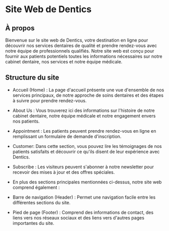 


# Site Web de Dentics
## À propos

Bienvenue sur le site web de Dentics, votre destination en ligne pour découvrir nos services dentaires de qualité et prendre rendez-vous avec notre équipe de professionnels qualifiés. Notre site web est conçu pour fournir aux patients potentiels toutes les informations nécessaires sur notre cabinet dentaire, nos services et notre équipe médicale.
## Structure du site

- Accueil (Home) :
 La page d'accueil présente une vue d'ensemble de nos services principaux, de notre approche de soins dentaires et des étapes à suivre pour prendre rendez-vous.
- About Us :
Vous trouverez ici des informations sur l'histoire de notre cabinet dentaire, notre équipe médicale et notre engagement envers nos patients.
- Appointment :
Les patients peuvent prendre rendez-vous en ligne en remplissant un formulaire de demande d'inscription.
- Customer:
Dans cette section, vous pouvez lire les témoignages de nos patients satisfaits et découvrir ce qu'ils disent de leur expérience avec Dentics.
- Subscribe :
 Les visiteurs peuvent s'abonner à notre newsletter pour recevoir des mises à jour et des offres spéciales.


- En plus des sections principales mentionnées ci-dessus, notre site web comprend également :
* Barre de navigation (Header) : Permet une navigation facile entre les différentes sections du site.

* Pied de page (Footer) : Comprend des informations de contact, des liens vers nos réseaux sociaux et des liens vers d'autres pages importantes du site.
